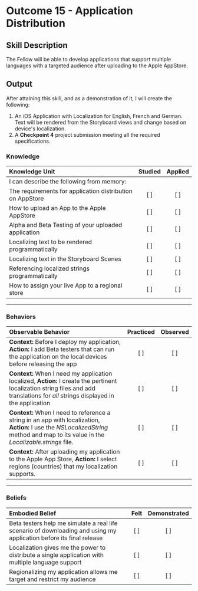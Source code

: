 # Outcome 15 - Application Distribution
## Skill Description

The Fellow will be able to develop applications that support multiple languages with a targeted audience after uploading to the Apple AppStore.

## Output
After attaining this skill, and as a demonstration of it, I will create the following:

1. An iOS Application with Localization for English, French and German. Text will be rendered from the Storyboard views and change based on device's localization.
2. A **Checkpoint 4** project submission meeting all the required specifications.

### Knowledge

| Knowledge Unit   |      Studied      | Applied |
|:-------------|:------------------:|:--------:|
| I can describe the following from memory: | | |
| The requirements for application distribution on AppStore | [ ] | [ ] |
| How to upload an App to the Apple AppStore | [ ] | [ ] |
| Alpha and Beta Testing of your uploaded application | [ ] | [ ] |
| Localizing text to be rendered programmatically | [ ] | [ ] |
| Localizing text in the Storyboard Scenes | [ ] | [ ] |
| Referencing localized strings programmatically | [ ] | [ ] |
| How to assign your live App to a regional store | [ ] | [ ] |

------

### Behaviors

| Observable Behavior   |      Practiced      | Observed |
|:-------------|:------------------:|:--------:|
| **Context:** Before I deploy my application, **Action:** I add Beta testers that can run the application on the local devices before releasing the app | [ ] | [ ] |
| **Context:** When I need my application localized, **Action:** I create the pertinent localization string files and add translations for _all_ strings displayed in the application | [ ] | [ ] |
| **Context:** When I need to reference a string in an app with localization, **Action:** I use the _NSLocalizedString_ method and map to its value in the _Localizable.strings_ file. | [ ] | [ ] |
| **Context:** After uploading my application to the Apple App Store, **Action:** I select regions (countries) that my localization supports. | [ ] | [ ] |

------

### Beliefs

| Embodied Belief   |      Felt      | Demonstrated |
|:-------------|:------------------:|:--------:|
| Beta testers help me simulate a real life scenario of downloading and using my application before its final release | [ ] | [ ] |
| Localization gives me the power to distribute a single application with multiple language support | [ ] | [ ] |
| Regionalizing my application allows me target and restrict my audience | [ ] | [ ] |
